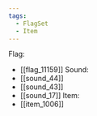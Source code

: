 ```yaml
---
tags:
  - FlagSet
  - Item
---
```

Flag:
- [[flag_11159]]
Sound:
- [[sound_44]]
- [[sound_43]]
- [[sound_17]]
Item:
- [[item_1006]]
